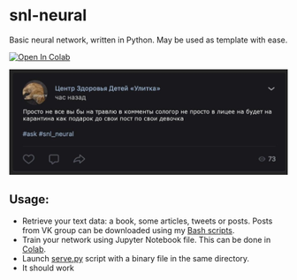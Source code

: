 # snl-neural
Basic neural network, written in Python. May be used as template with ease.

[![Open In Colab](https://colab.research.google.com/assets/colab-badge.svg)](https://colab.research.google.com/drive/1fig3W8L4PAPGei2AE42UTzVzry5uaKvP?usp=sharing)

![Screen](https://github.com/Lesterrry/snl-neural/blob/main/screen/1602597828.jpg)
## Usage:
- Retrieve your text data: a book, some articles, tweets or posts. Posts from VK group can be downloaded using my [Bash scripts](https://github.com/Lesterrry/snl-neural/tree/main/Misc).
- Train your network using Jupyter Notebook file. This can be done in [Colab](https://colab.research.google.com/drive/1fig3W8L4PAPGei2AE42UTzVzry5uaKvP?usp=sharing).
- Launch [serve.py](https://github.com/Lesterrry/snl-neural/blob/main/Backend/serve.py) script with a binary file in the same directory.
- It should work
